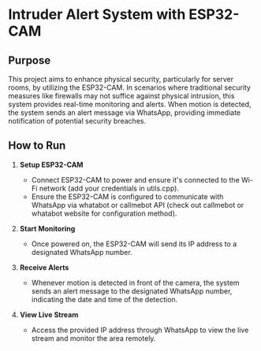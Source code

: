 # Intruder Alert System with ESP32-CAM

## Purpose
This project aims to enhance physical security, particularly for server rooms, by utilizing the ESP32-CAM. In scenarios where traditional security measures like firewalls may not suffice against physical intrusion, this system provides real-time monitoring and alerts. When motion is detected, the system sends an alert message via WhatsApp, providing immediate notification of potential security breaches.

## How to Run
1. **Setup ESP32-CAM**
   - Connect ESP32-CAM to power and ensure it's connected to the Wi-Fi network (add your credentials in utils.cpp).
   - Ensure the ESP32-CAM is configured to communicate with WhatsApp via whatabot or callmebot API (check out callmebot or whatabot website for configuration method).

2. **Start Monitoring**
   - Once powered on, the ESP32-CAM will send its IP address to a designated WhatsApp number.

3. **Receive Alerts**
   - Whenever motion is detected in front of the camera, the system sends an alert message to the designated WhatsApp number, indicating the date and time of the detection.

4. **View Live Stream**
   - Access the provided IP address through WhatsApp to view the live stream and monitor the area remotely.
